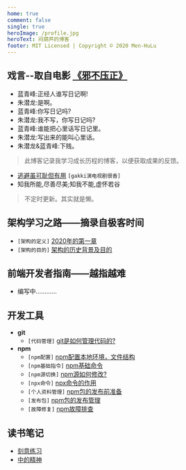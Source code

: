 ```yaml
---
home: true
comment: false
single: true
heroImage: /profile.jpg
heroText: 闷葫芦的博客
footer: MIT Licensed | Copyright © 2020 Men-HuLu
---
```


 ## 戏言--取自电影 [《邪不压正》](https://www.bilibili.com/video/av36938060?from=search&seid=3681262953024404982)
- 蓝青峰:正经人谁写日记啊!
- 朱潜龙:是啊。
- 蓝青峰:你写日记吗?
- 朱潜龙:我不写，你写日记吗?
- 蓝青峰:谁能把心里话写日记里。
- 朱潜龙:写出来的能叫心里话。
- 朱潜龙&蓝青峰:下贱。

> 此博客记录我学习成长历程的博客，以便获取成果的反馈。
- [逃避虽可耻但有用](https://www.bilibili.com/bangumi/play/ep246180?from=search&seid=15988493679209625045) `[gakki演电视剧很香]`
- 知我所能,尽善尽美;知我不能,虚怀若谷

> 不定时更新。其实就是懒。


 ## 架构学习之路——摘录自极客时间
  - `[架构的定义]` [2020年的第一章](https://men-hulu.github.io/docs/framework/架构是什么.html)
  - `[架构的目的]` [架构的历史背景及目的](https://men-hulu.github.io/docs/framework/架构的历史及目的.html)

 ## 前端开发者指南——越指越难
 - 编写中…………
 
 ## 开发工具
- **git**
  - `[代码管理]` [git是如何管理代码的?](https://men-hulu.github.io/docs/github/git目录解析.html)
- **npm**
  - `[npm配置]` [npm配置本地环境，文件结构](https://men-hulu.github.io/docs/npm/npm配置本地环境.html)
  - `[npm基础指令]` [npm基础命令](https://men-hulu.github.io/docs/npm/npm基础命令.html)
  - `[npm源切换]` [npm源如何修改?](https://men-hulu.github.io/docs/npm/npm源切换.html)
  - `[npx命令]` [npx命令的作用](https://men-hulu.github.io/docs/npm/npx命令.html)
  - `[个人资料管理]` [npm包的发布前准备](https://men-hulu.github.io/docs/npm/个人资料管理.html)
  - `[发布包]` [npm包的发布管理](https://men-hulu.github.io/docs/npm/发布包.html)
  - `[故障修复]` [npm故障排查](https://men-hulu.github.io/docs/npm/故障修复.html)

 ## 读书笔记
  - [刻意练习](https://men-hulu.github.io/docs/notes/刻意练习.html)
  - [中的精神](https://men-hulu.github.io/docs/notes/中的精神.html)
